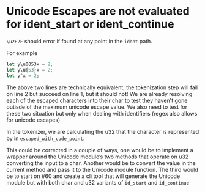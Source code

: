 
# Unicode Escapes are not evaluated for ident_start or ident_continue

`\u2E2F` should error if found at any point in the `ident` path.


For example

```js
let y\u0053x = 2;
let y\u{53}x = 2;
let y^x = 2;
```

The above two lines are technically equivalent, the tokenization step will fail on line 2 but succeed on line 1, but it should not! We are already resolving each of the escaped characters into their char to test they haven't gone outisde of the maximum unicode escape value. We also need to test for these two situation but only when dealing with identifiers (regex also allows for unicode escapes)

In the tokenizer, we are calculating the u32 that the character is represented by in `escaped_with_code_point`.

This could be corrected in a couple of ways, one would be to implement a wrapper around the Unicode module’s two methods that operate on u32 converting the input to a char. Another would be to convert the value in the current method and pass it to the Unicode module function. The third would be to start on #60 and create a cli tool that will generate the Unicode module but with both char and u32 variants of `id_start` and `id_continue`